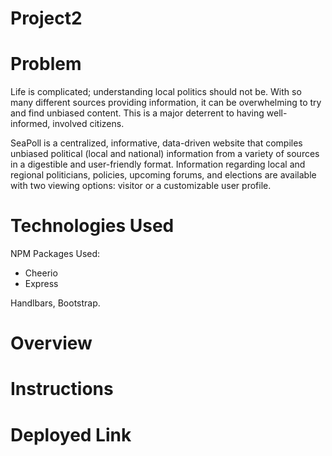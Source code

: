 # Project2

<!-- In order to meet the Employer Competitive standards and be ready to show your application to employers, the README.md file should meet the following criteria:


Clearly state the problem the app is trying to solve (i.e. what is it doing and why)

Give a high-level overview of how the app is organized
Give start-to-finish instructions on how to run the app
Include screenshots, gifs or videos of the app functioning
Contain a link to a deployed version of the app
Clearly list the technologies used in the app
State your role in the app development -->

# Problem
Life is complicated; understanding local politics should not be. With so many different sources providing information, it can be overwhelming to try and find unbiased content. This is a major deterrent to having well-informed, involved citizens. 

SeaPoll is a centralized, informative, data-driven website that compiles unbiased political (local and national) information from a variety of sources in a digestible and user-friendly format. Information regarding local and regional politicians, policies, upcoming forums, and elections are available with two viewing options: visitor or a customizable user profile.


# Technologies Used
NPM Packages Used: 
- Cheerio
- Express

Handlbars, Bootstrap.

# Overview

# Instructions

# Deployed Link
